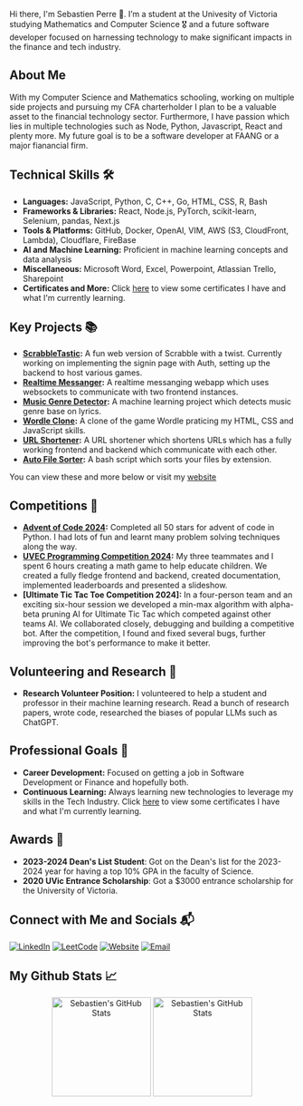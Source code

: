 Hi there, I'm Sebastien Perre 👋. I’m a student at the Univesity of Victoria studying Mathematics and Computer Science 🎖️ and a future software developer focused on harnessing technology to make significant impacts in the finance and tech industry.

## About Me 
With my Computer Science and Mathematics schooling, working on multiple side projects and pursuing my CFA charterholder I plan to be a valuable asset to the financial technology sector. Furthermore, I have passion which lies in multiple technologies such as Node, Python, Javascript, React and plenty more. My future goal is to be a software developer at FAANG or a major fianancial firm.

## Technical Skills 🛠️
- **Languages:** JavaScript, Python, C, C++, Go, HTML, CSS, R, Bash
- **Frameworks & Libraries:** React, Node.js, PyTorch, scikit-learn, Selenium, pandas, Next.js
- **Tools & Platforms:** GitHub, Docker, OpenAI, VIM, AWS (S3, CloudFront, Lambda), Cloudflare, FireBase
- **AI and Machine Learning:** Proficient in machine learning concepts and data analysis
- **Miscellaneous:** Microsoft Word, Excel, Powerpoint, Atlassian Trello, Sharepoint
- **Certificates and More:** Click [here](https://github.com/sebperre/continuous-learning) to view some certificates I have and what I'm currently learning.

## Key Projects 📚
- **[ScrabbleTastic](https://github.com/TalentedB/ScrabbleTastic):** A fun web version of Scrabble with a twist. Currently working on implementing the signin page with Auth, setting up the backend to host various games.
- **[Realtime Messanger](https://github.com/sebperre/realtime-messaging):** A realtime messanging webapp which uses websockets to communicate with two frontend instances.
- **[Music Genre Detector](https://github.com/sebperre/genre_classifier):** A machine learning project which detects music genre base on lyrics.
- **[Wordle Clone](https://github.com/sebperre/wordle-clone):** A clone of the game Wordle praticing my HTML, CSS and JavaScript skills.
- **[URL Shortener](https://github.com/sebperre/url-shortener):** A URL shortener which shortens URLs which has a fully working frontend and backend which communicate with each other.
- **[Auto File Sorter](https://github.com/sebperre/auto-file-sorter):** A bash script which sorts your files by extension.

You can view these and more below or visit my [website](https://sebastienperre.org/)

## Competitions 🥇
- **[Advent of Code 2024](https://github.com/sebperre/advent-of-code-2024):** Completed all 50 stars for advent of code in Python. I had lots of fun and learnt many problem solving techniques along the way.
- **[UVEC Programming Competition 2024](https://github.com/cowpod/maff):** My three teammates and I spent 6 hours creating a math game to help educate children. We created a fully fledge frontend and backend, created documentation, implemented leaderboards and presented a slideshow.
- **[Ultimate Tic Tac Toe Competition 2024]:** In a four-person team and an exciting six-hour session we developed a min-max algorithm with alpha-beta pruning AI for Ultimate Tic Tac which competed against other teams AI. We collaborated closely, debugging and building a competitive bot. After the competition, I found and fixed several bugs, further improving the bot's performance to make it better.                   

## Volunteering and Research 🧪
- **Research Volunteer Position:** I volunteered to help a student and professor in their machine learning research. Read a bunch of research papers, wrote code, researched the biases of popular LLMs such as ChatGPT.

## Professional Goals 🚀
- **Career Development:** Focused on getting a job in Software Development or Finance and hopefully both.
- **Continuous Learning:** Always learning new technologies to leverage my skills in the Tech Industry. Click [here](https://github.com/sebperre/continuous-learning) to view some certificates I have and what I'm currently learning.

## Awards 🥇
- **2023-2024 Dean's List Student**: Got on the Dean's list for the 2023-2024 year for having a top 10% GPA in the faculty of Science.
- **2020 UVic Entrance Scholarship**: Got a $3000 entrance scholarship for the University of Victoria.

## Connect with Me and Socials 📬

[![LinkedIn](https://img.shields.io/badge/LinkedIn-0077B5?style=for-the-badge&logo=linkedin&logoColor=white)](https://www.linkedin.com/in/sebastienperre/)
[![LeetCode](https://img.shields.io/badge/LeetCode-FFA116?style=for-the-badge&logo=leetcode&logoColor=white)](https://leetcode.com/u/sebperre/)
[![Website](https://img.shields.io/badge/Website-000000?style=for-the-badge&logo=About.me&logoColor=white)](https://sebastienperre.org/)
[![Email](https://img.shields.io/badge/Email-D14836?style=for-the-badge&logo=gmail&logoColor=white)](mailto:sebastienperreprofessional@gmail.com)

## My Github Stats 📈

<div align="center">
  <img align="center" height="175" alt="Sebastien's GitHub Stats" src="https://github-readme-stats.vercel.app/api?username=sebperre&theme=github_dark&show_icons=true&count_private=true&disable_animations=true&include_all_commits=true" />
  <img align="center" height="175" alt="Sebastien's GitHub Stats" src="https://github-readme-stats.vercel.app/api/top-langs/?username=sebperre&layout=compact&theme=github_dark" />
</div>
